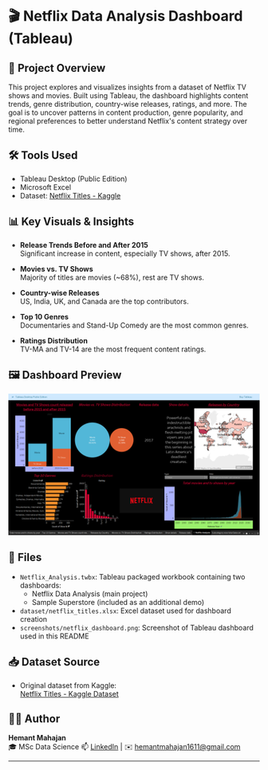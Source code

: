 # 🎬 Netflix Data Analysis Dashboard (Tableau)

## 📌 Project Overview
This project explores and visualizes insights from a dataset of Netflix TV shows and movies. Built using Tableau, the dashboard highlights content trends, genre distribution, country-wise releases, ratings, and more. The goal is to uncover patterns in content production, genre popularity, and regional preferences to better understand Netflix's content strategy over time.

## 🛠️ Tools Used
- Tableau Desktop (Public Edition)
- Microsoft Excel
- Dataset: [Netflix Titles - Kaggle]([https://www.kaggle.com/datasets/shivamb/netflix-shows](https://www.kaggle.com/datasets/shivamb/netflix-shows))


## 📊 Key Visuals & Insights

- **Release Trends Before and After 2015**  
  Significant increase in content, especially TV shows, after 2015.

- **Movies vs. TV Shows**  
  Majority of titles are movies (~68%), rest are TV shows.

- **Country-wise Releases**  
  US, India, UK, and Canada are the top contributors.

- **Top 10 Genres**  
  Documentaries and Stand-Up Comedy are the most common genres.

- **Ratings Distribution**  
  TV-MA and TV-14 are the most frequent content ratings.


## 🖼️ Dashboard Preview

![Netflix Dashboard Preview](Screenshot/Netflix_dashboard_tableau.png)

## 📂 Files

- `Netflix_Analysis.twbx`: Tableau packaged workbook containing two dashboards:
  - Netflix Data Analysis (main project)
  - Sample Superstore (included as an additional demo)
- `dataset/netflix_titles.xlsx`: Excel dataset used for dashboard creation
- `screenshots/netflix_dashboard.png`: Screenshot of Tableau dashboard used in this README

## 📥 Dataset Source

- Original dataset from Kaggle:  
  [Netflix Titles - Kaggle Dataset](https://www.kaggle.com/datasets/shivamb/netflix-shows)


## 👨‍💻 Author

**Hemant Mahajan**  
🎓 MSc Data Science 
📫 [LinkedIn](www.linkedin.com/in/hemant-mahajan-3648642a0) | ✉️ hemantmahajan1611@gmail.com

---

